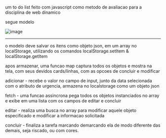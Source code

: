 um to do list feito com javascript como metodo de avaliacao para a disciplina de web dinamico

segue modelo

![image](https://github.com/user-attachments/assets/383f16bc-6cd6-416d-bd71-0b11df032d4e)

---------------------------------------------------------
o modelo deve salvar os itens como objeto json, em um array 
no localStorage, utilizando os comandos localStorage.setItem & localStorage.getItem

apos armazenar, uma funcao map captura todos os objetos e mostra na tela, com seus devidos cards/linhas, com as opcoes de concluir e modificar

adicionar - recebe o valor no campo de input, junto da data selecionada com o atributo de urgencia, armazena no localstorage como um objeto json

fetch - uma funcao assincrona pega todos os objetos  instanciados no array e exibe em uma lista com os campos de editar e concluir

editar - realiza uma busca no array para modificar aquele objeto especificado e modificar a informacao solicitada

concluir - finaliza a tarefa marcando demarcando ela de modo diferente das demais, seja riscado, ou com cores.

